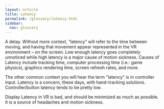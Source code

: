 ```yaml
---
layout: article
title: Latency
permalink: /glossary/latency.html
sidebar:
  nav: glossary
---
```

A delay. Without more context, “latency” will refer to the time between moving, and having that movement appear represented in the VR environment – on the screen. Low enough latency goes completely unnoticed while high latency is a major cause of motion sickness. Causes of Latency include tracking time, computer processing time (i.e.: game physics), graphics rendering time, screen refresh rates, and more.

The other common context you will hear the term "latency" is in controller input. Latency is a concern, these days, with hand-tracking solutions. Controller/button latency tends to be pretty low.

Display Latency in VR is bad, and should be minimized as much as possible. It is a source of headaches and motion sickness.